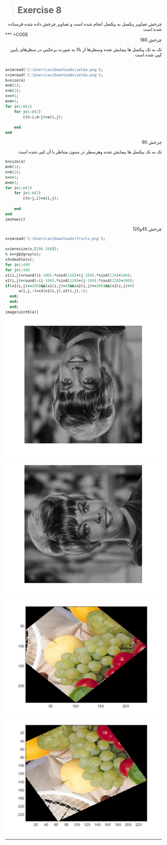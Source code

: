 > # Exercise 8
 <div dir="rtl">
  چرخش تصاویر پیکسل به پیکسل انجام شده است و تصاویر چرخش داده شده فرستاده شده است
 </div> 
***
>CODE

 <div dir="rtl">
چرخش 180

تک به تک پیکسل ها پیمایش شده وسطرها از بالا به صورت برعکس در سطرهای پایین کپی شده است
 </div>

```ruby

a=imread('C:\Users\as\Downloads\zelda.png');
c=imread('C:\Users\as\Downloads\zelda.png');
b=size(a)
m=b(1);
n=b(2);
n=n+1;
m=m+1;
for i=1:b(1)
    for j=1:b(2)
        c(n-i,m-j)=a(i,j);
        
    end
end
```
 <div dir="rtl">
چرخش 90
    
تک به تک پیکسل ها پیمایش شده وهرسطر در ستون متناظر با آن کپی شده است
 </div>

```ruby
b=size(a)
m=b(1);
n=b(2);
n=n+1;
m=m+1;
for i=1:b(1)
    for j=1:b(2)
        c(n-j,i)=a(i,j);
        
    end
end
imshow(c)
```
 <div dir="rtl">
چرخش 45و120
 </div>

```ruby
x=imread('C:\Users\as\Downloads\fruits.png');

x=imresize(x,[200 200]);
% x=rgb2gray(x);
x3=double(x);
for i=1:400
for j=1:400
x1(i,j)=round((i-100).*cosd(120)+(j-100).*sind(120)+100);
x2(i,j)=round(-(i-100).*sind(120)+(j-100).*cosd(120)+100);
if(x1(i,j)<=200)&&(x1(i,j)>0)&&(x2(i,j)<=200)&&(x2(i,j)>0)
      a(i,j,:)=x3(x1(i,j),x2(i,j),:);
  end;
  end;
  end;
image(uint8(a))
```
![alt text](https://github.com/semnan-university-ai/image-processing-class/blob/main/excersiecs/afsaneh427726/8/180.jpg)
![alt text](https://github.com/semnan-university-ai/image-processing-class/blob/main/excersiecs/afsaneh427726/8/rotate90.jpg)
![alt text](https://github.com/semnan-university-ai/image-processing-class/blob/main/excersiecs/afsaneh427726/8/45.jpg)
![alt text](https://github.com/semnan-university-ai/image-processing-class/blob/main/excersiecs/afsaneh427726/8/120.jpg)
***




